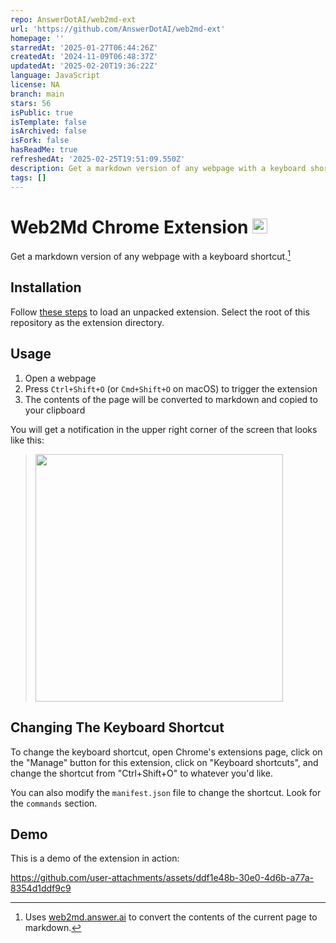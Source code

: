 ```yaml
---
repo: AnswerDotAI/web2md-ext
url: 'https://github.com/AnswerDotAI/web2md-ext'
homepage: ''
starredAt: '2025-01-27T06:44:26Z'
createdAt: '2024-11-09T06:48:37Z'
updatedAt: '2025-02-20T19:36:22Z'
language: JavaScript
license: NA
branch: main
stars: 56
isPublic: true
isTemplate: false
isArchived: false
isFork: false
hasReadMe: true
refreshedAt: '2025-02-25T19:51:09.550Z'
description: Get a markdown version of any webpage with a keyboard shortcut.
tags: []
---
```


<H1>Web2Md Chrome Extension <img src="icon.png" width="24" /></H1>

Get a markdown version of any webpage with a keyboard shortcut.[^1]

## Installation

Follow [these steps](https://developer.chrome.com/docs/extensions/get-started/tutorial/hello-world#load-unpacked) to load an unpacked extension.  Select the root of this repository as the extension directory.

## Usage

1. Open a webpage
2. Press `Ctrl+Shift+O` (or `Cmd+Shift+O` on macOS) to trigger the extension
3. The contents of the page will be converted to markdown and copied to your clipboard

You will get a notification in the upper right corner of the screen that looks like this:

> <img src="notification.png" width="396" />

## Changing The Keyboard Shortcut

To change the keyboard shortcut, open Chrome's extensions page, click on the "Manage" button for this extension, click on "Keyboard shortcuts", and change the shortcut from "Ctrl+Shift+O" to whatever you'd like.

You can also modify the `manifest.json` file to change the shortcut.  Look for the `commands` section.

## Demo

This is a demo of the extension in action:

https://github.com/user-attachments/assets/ddf1e48b-30e0-4d6b-a77a-8354d1ddf9c9

[^1]: Uses [web2md.answer.ai](https://web2md.answer.ai) to convert the contents of the current page to markdown.
